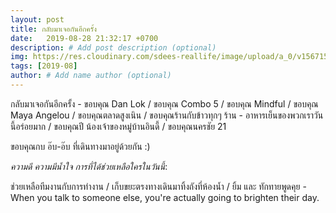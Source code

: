 ```yaml
---
layout: post
title: กลับมาเจอกันอีกครั้ง
date:   2019-08-28 21:32:17 +0700
description: # Add post description (optional)
img: https://res.cloudinary.com/sdees-reallife/image/upload/a_0/v1567153478/line_1566904129791.jpg # Add image post (optional)
tags: [2019-08]
author: # Add name author (optional)
---
```

กลับมาเจอกันอีกครั้ง - ขอบคุณ Dan Lok / ขอบคุณ Combo 5 / ขอบคุณ Mindful / ขอบคุณ Maya Angelou / ขอบคุณตลาดสูงเนิน / ขอบคุณร้านกับข้าวทุกๆ ร้าน - อาหารเย็นของพวกเราวันนี้อร่อยมาก / ขอบคุณปี น้องเจ้าของหมู่บ้านอินดี้ / ขอบคุณนครชัย 21

ขอบคุณกบ อ๊บ-อ๊บ ที่เดินทางมาอยู่ด้วยกัน :)

<i class="fa fa-child" style="color:plum"></i>

*ความดี ความมีน้ำใจ การที่ได้ช่วยเหลือใครในวันนี้*:

ช่วยเหลือทีมงานกับการทำงาน / เก็บขยะตรงทางเดินมาทิ้งถังที่ห้องน้ำ / ยิ้ม และ ทักทายพูดคุย - When you talk to someone else, you're actually going to brighten their day.
